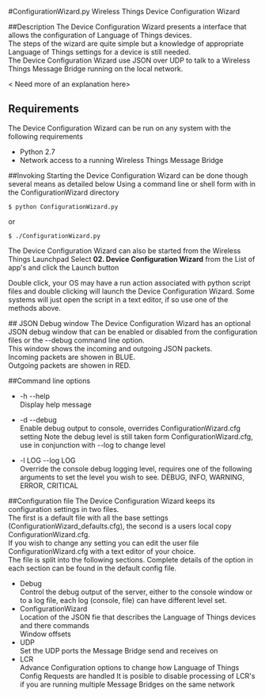 #ConfigurationWizard.py
Wireless Things Device Configuration Wizard

##Description
The Device Configuration Wizard presents a interface that allows the configuration of Language of Things devices.  
The steps of the wizard are quite simple but a knowledge of appropriate Language of Things settings for a device is still needed.  
The Device Configuration Wizard use JSON over UDP to talk to a Wireless Things Message Bridge running on the local network.


< Need more of an explanation here>


## Requirements
The Device Configuration Wizard can be run on any system with the following requirements
* Python 2.7
* Network access to a running Wireless Things Message Bridge

##Invoking
Starting the Device Configuration Wizard can be done though several means as detailed below
Using a command line or shell form with in the ConfigurationWizard directory

    $ python ConfigurationWizard.py

or

    $ ./ConfigurationWizard.py

The Device Configuration Wizard can also be started from the Wireless Things Launchpad
Select **02. Device Configuration Wizard** from the List of app's and click the Launch button

Double click, your OS may have a run action associated with python script files and double clicking will launch the Device Configuration Wizard. Some systems will just open the script in a text editor, if so use one of the methods above.

## JSON Debug window
The Device Configuration Wizard has an optional JSON debug window that can be enabled or disabled from the configuration files or the --debug command line option.  
This window shows the incoming and outgoing JSON packets.  
Incoming packets are showen in BLUE.  
Outgoing packets are showen in RED.

##Command line options

* -h --help  
Display help message

* -d --debug  
Enable debug output to console, overrides ConfigurationWizard.cfg setting
Note the debug level is still taken form ConfigurationWizard.cfg, use in conjunction with --log to change level

* -l LOG --log LOG  
Override the console debug logging level, requires one of the following arguments to set the level you wish to see.
DEBUG, INFO, WARNING, ERROR, CRITICAL

##Configuration file
The Device Configuration Wizard keeps its configuration settings in two files.  
The first is a default file with all the base settings (ConfigurationWizard_defaults.cfg), the second is a users local copy ConfigurationWizard.cfg.  
If you wish to change any setting you can edit the user file ConfigurationWizard.cfg with a text editor of your choice.  
The file is split into the following sections. Complete details of the option in each section can be found in the default config file.  
* Debug  
Control the debug output of the server, either to the console window or to a log file, each log (console, file) can have different level set.
* ConfigurationWizard  
Location of the JSON fie that describes the Language of Things devices and there commands  
Window offsets
* UDP  
Set the UDP ports the Message Bridge send and receives on
* LCR  
Advance Configuration options to change how Language of Things Config Requests are handled
It is posible to disable processing of LCR's if you are running multiple Message Bridges on the same network
